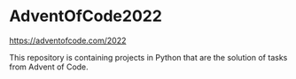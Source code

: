 # AdventOfCode2022
https://adventofcode.com/2022

This repository is containing projects in Python that are the solution of tasks from Advent of Code.
